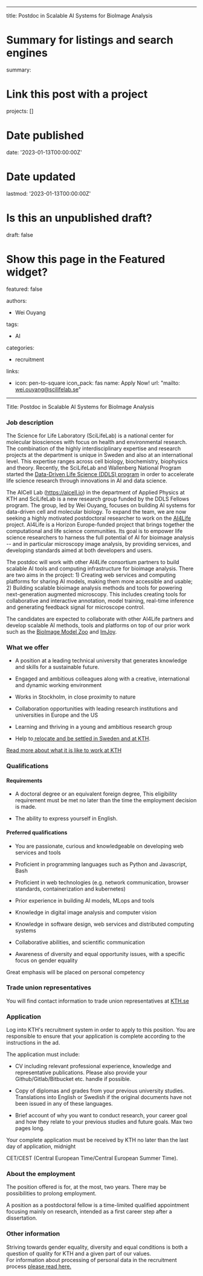 
---
title: Postdoc in Scalable AI Systems for BioImage Analysis

# Summary for listings and search engines
summary: 

# Link this post with a project
projects: []

# Date published
date: '2023-01-13T00:00:00Z'

# Date updated
lastmod: '2023-01-13T00:00:00Z'

# Is this an unpublished draft?
draft: false

# Show this page in the Featured widget?
featured: false

authors:
  - Wei Ouyang

tags:
  - AI

categories:
  - recruitment

links:
  - icon: pen-to-square
    icon_pack: fas
    name: Apply Now!
    url: "mailto: wei.ouyang@scilifelab.se"
---
Title:  Postdoc in Scalable AI Systems for BioImage Analysis

### Job description

The Science for Life Laboratory (SciLifeLab) is a national center for molecular biosciences with focus on health and environmental research. The combination of the highly interdisciplinary expertise and research projects at the department is unique in Sweden and also at an international level. This expertise ranges across cell biology, biochemistry, biophysics and theory. Recently, the SciLifeLab and Wallenberg National Program started the [Data-Driven Life Science (DDLS) program](https://www.scilifelab.se/data-driven/) in order to accelerate life science research through innovations in AI and data science.

The AICell Lab (https://aicell.io) in the department of Applied Physics at KTH and SciLifeLab is a new research group funded by the DDLS Fellows program. The group, led by Wei Ouyang, focuses on building AI systems for data-driven cell and molecular biology. To expand the team, we are now seeking a highly motivated postdoctoral researcher to work on the [AI4Life](https://ai4life.eurobioimaging.eu/) project. AI4Life is a Horizon Europe-funded project that brings together the computational and life science communities. Its goal is to empower life science researchers to harness the full potential of AI for bioimage analysis -- and in particular microscopy image analysis, by providing services, and developing standards aimed at both developers and users.

The postdoc will work with other AI4Life consortium partners to build scalable AI tools and computing infrastructure for bioimage analysis. There are two aims in the project: 1) Creating web services and computing platforms for sharing AI models, making them more accessible and usable; 2) Building scalable bioimage analysis methods and tools for powering next-generation augmented microscopy. This includes creating tools for collaborative and interactive annotation, model training, real-time inference and generating feedback signal for microscope control.

The candidates are expected to collaborate with other AI4Life partners and develop scalable AI methods, tools and platforms on top of our prior work such as the [BioImage Model Zoo](https://www.biorxiv.org/content/10.1101/2022.06.07.495102v1) and [ImJoy](https://www.nature.com/articles/s41592-019-0627-0).

### What we offer 

-   A position at a leading technical university that generates knowledge and skills for a sustainable future.

-   Engaged and ambitious colleagues along with a creative, international and dynamic working environment

-   Works in Stockholm, in close proximity to nature

-   Collaboration opportunities with leading research institutions and universities in Europe and the US

-   Learning and thriving in a young and ambitious research group

-   Help to[ relocate and be settled in Sweden and at KTH](https://www.kth.se/en/om/work-at-kth/relocation).

[Read more about what it is like to work at KTH](https://www.kth.se/en/om/work-at-kth/kth-your-future-workplace-1.49050)

### Qualifications

#### Requirements

-   A doctoral degree or an equivalent foreign degree, This eligibility requirement must be met no later than the time the employment decision is made.

-   The ability to express yourself in English.

#### Preferred qualifications

-   You are passionate, curious and knowledgeable on developing web services and tools

-   Proficient in programming languages such as Python and Javascript, Bash

-   Proficient in web technologies (e.g. network communication, browser standards, containerization and kubernetes)

-   Prior experience in building AI models, MLops and tools

-   Knowledge in digital image analysis and computer vision

-   Knowledge in software design, web services and distributed computing systems

-   Collaborative abilities, and scientific communication 

-   Awareness of diversity and equal opportunity issues, with a specific focus on gender equality

Great emphasis will be placed on personal competency

### Trade union representatives

You will find contact information to trade union representatives at [KTH.se](https://intra.kth.se/en/administration/rekrytering/annonsering/fackrepresentanter-1.500898)

### Application

Log into KTH's recruitment system in order to apply to this position. You are responsible to ensure that your application is complete according to the instructions in the ad.

The application must include:

-   CV including relevant professional experience, knowledge and representative publications. Please also provide your Github/Gitlab/Bitbucket etc. handle if possible.

-   Copy of diplomas and grades from your previous university studies. Translations into English or Swedish if the original documents have not been issued in any of these languages.

-   Brief account of why you want to conduct research, your career goal and how they relate to your previous studies and future goals. Max two pages long.

Your complete application must be received by KTH no later than the last day of application, midnight

CET/CEST (Central European Time/Central European Summer Time).

### About the employment

The position offered is for, at the most, two years. There may be possibilities to prolong employment.

A position as a postdoctoral fellow is a time-limited qualified appointment focusing mainly on research, intended as a first career step after a dissertation.

### Other information

Striving towards gender equality, diversity and equal conditions is both a question of quality for KTH and a given part of our values.\
For information about processing of personal data in the recruitment process [please read here.](https://www.kth.se/en/om/work-at-kth/processing-of-personal-data-in-the-recruitment-process-1.823440)